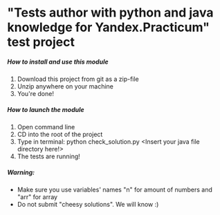 # "Tests author with python and java knowledge for Yandex.Practicum" test project

##### How to install and use this module

1. Download this project from git as a zip-file
2. Unzip anywhere on your machine
3. You're done!


##### How to launch the module

1. Open command line
2. CD into the root of the project
3. Type in terminal: python check_solution.py <Insert your java file directory here!>
4. The tests are running!


##### Warning:

- Make sure you use variables' names "n" for amount of numbers and "arr" for array
- Do not submit "cheesy solutions". We will know :)
